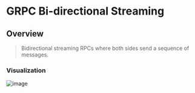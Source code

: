 # GRPC Bi-directional Streaming

## Overview
>Bidirectional streaming RPCs where both sides send a sequence of messages.

### Visualization
![image](https://github.com/user-attachments/assets/a58eb351-3636-4c28-8183-571fde18bf23)




